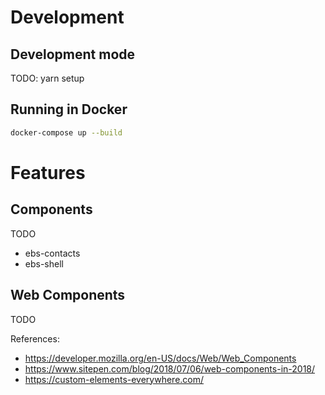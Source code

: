 # Development

## Development mode

TODO: yarn setup

## Running in Docker 

```bash
docker-compose up --build
```

# Features

## Components

TODO

- ebs-contacts
- ebs-shell

## Web Components

TODO

References:
- https://developer.mozilla.org/en-US/docs/Web/Web_Components
- https://www.sitepen.com/blog/2018/07/06/web-components-in-2018/
- https://custom-elements-everywhere.com/